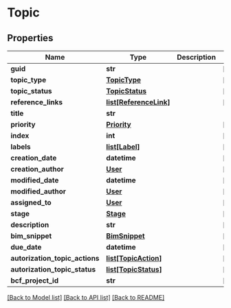 # Topic

## Properties
Name | Type | Description | Notes
------------ | ------------- | ------------- | -------------
**guid** | **str** |  | [optional] 
**topic_type** | [**TopicType**](TopicType.md) |  | [optional] 
**topic_status** | [**TopicStatus**](TopicStatus.md) |  | [optional] 
**reference_links** | [**list[ReferenceLink]**](ReferenceLink.md) |  | [optional] 
**title** | **str** |  | 
**priority** | [**Priority**](Priority.md) |  | [optional] 
**index** | **int** |  | [optional] 
**labels** | [**list[Label]**](Label.md) |  | [optional] 
**creation_date** | **datetime** |  | [optional] 
**creation_author** | [**User**](User.md) |  | [optional] 
**modified_date** | **datetime** |  | [optional] 
**modified_author** | [**User**](User.md) |  | [optional] 
**assigned_to** | [**User**](User.md) |  | [optional] 
**stage** | [**Stage**](Stage.md) |  | [optional] 
**description** | **str** |  | [optional] 
**bim_snippet** | [**BimSnippet**](BimSnippet.md) |  | [optional] 
**due_date** | **datetime** |  | [optional] 
**autorization_topic_actions** | [**list[TopicAction]**](TopicAction.md) |  | [optional] 
**autorization_topic_status** | [**list[TopicStatus]**](TopicStatus.md) |  | [optional] 
**bcf_project_id** | **str** |  | [optional] 

[[Back to Model list]](../README.md#documentation-for-models) [[Back to API list]](../README.md#documentation-for-api-endpoints) [[Back to README]](../README.md)


